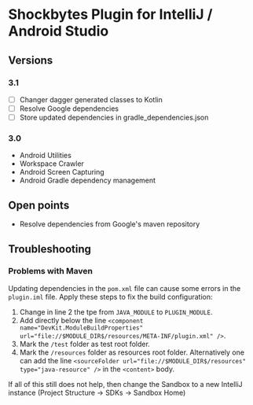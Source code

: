 # Shockbytes Plugin for IntelliJ / Android Studio

## Versions

### 3.1
-[ ] Changer dagger generated classes to Kotlin
-[ ] Resolve Google dependencies
-[ ] Store updated dependencies in gradle_dependencies.json

### 3.0
* Android Utilities
* Workspace Crawler
* Android Screen Capturing
* Android Gradle dependency management

## Open points
* Resolve dependencies from Google's maven repository

## Troubleshooting

### Problems with Maven
Updating dependencies in the `pom.xml` file can cause some errors
in the `plugin.iml` file. Apply these steps to fix the build configuration:
1. Change in line 2 the tpe from `JAVA_MODULE` to `PLUGIN_MODULE`.
2. Add directly below the line `<component name="DevKit.ModuleBuildProperties" url="file://$MODULE_DIR$/resources/META-INF/plugin.xml" />`.
3. Mark the `/test` folder as test root folder.
4. Mark the `/resources` folder as resources root folder. Alternatively one can add the line `<sourceFolder url="file://$MODULE_DIR$/resources" type="java-resource" />` in the `<content>` body. 

If all of this still does not help, then change the Sandbox to a new IntelliJ instance (Project Structure -> SDKs -> Sandbox Home)